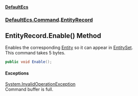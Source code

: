 #### [DefaultEcs](DefaultEcs.md 'DefaultEcs')
### [DefaultEcs.Command](DefaultEcs.md#DefaultEcs.Command 'DefaultEcs.Command').[EntityRecord](EntityRecord.md 'DefaultEcs.Command.EntityRecord')

## EntityRecord.Enable() Method

Enables the corresponding [Entity](Entity.md 'DefaultEcs.Entity') so it can appear in [EntitySet](EntitySet.md 'DefaultEcs.EntitySet').  
This command takes 5 bytes.

```csharp
public void Enable();
```

#### Exceptions

[System.InvalidOperationException](https://docs.microsoft.com/en-us/dotnet/api/System.InvalidOperationException 'System.InvalidOperationException')  
Command buffer is full.